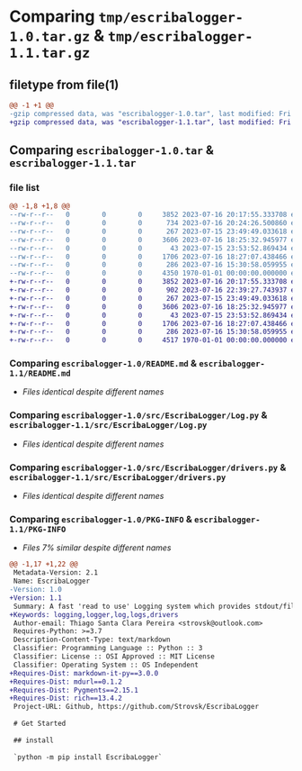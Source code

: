 # Comparing `tmp/escribalogger-1.0.tar.gz` & `tmp/escribalogger-1.1.tar.gz`

## filetype from file(1)

```diff
@@ -1 +1 @@
-gzip compressed data, was "escribalogger-1.0.tar", last modified: Fri Jan  1 00:00:00 2016, max compression
+gzip compressed data, was "escribalogger-1.1.tar", last modified: Fri Jan  1 00:00:00 2016, max compression
```

## Comparing `escribalogger-1.0.tar` & `escribalogger-1.1.tar`

### file list

```diff
@@ -1,8 +1,8 @@
--rw-r--r--   0        0        0     3852 2023-07-16 20:17:55.333708 escribalogger-1.0/README.md
--rw-r--r--   0        0        0      734 2023-07-16 20:24:26.500860 escribalogger-1.0/pyproject.toml
--rw-r--r--   0        0        0      267 2023-07-15 23:49:49.033618 escribalogger-1.0/src/EscribaLogger/DPSingleton.py
--rw-r--r--   0        0        0     3606 2023-07-16 18:25:32.945977 escribalogger-1.0/src/EscribaLogger/Log.py
--rw-r--r--   0        0        0       43 2023-07-15 23:53:52.869434 escribalogger-1.0/src/EscribaLogger/__init__.py
--rw-r--r--   0        0        0     1706 2023-07-16 18:27:07.438466 escribalogger-1.0/src/EscribaLogger/drivers.py
--rw-r--r--   0        0        0      286 2023-07-16 15:30:58.059955 escribalogger-1.0/src/EscribaLogger/process_extra_context.py
--rw-r--r--   0        0        0     4350 1970-01-01 00:00:00.000000 escribalogger-1.0/PKG-INFO
+-rw-r--r--   0        0        0     3852 2023-07-16 20:17:55.333708 escribalogger-1.1/README.md
+-rw-r--r--   0        0        0      902 2023-07-16 22:39:27.743937 escribalogger-1.1/pyproject.toml
+-rw-r--r--   0        0        0      267 2023-07-15 23:49:49.033618 escribalogger-1.1/src/EscribaLogger/DPSingleton.py
+-rw-r--r--   0        0        0     3606 2023-07-16 18:25:32.945977 escribalogger-1.1/src/EscribaLogger/Log.py
+-rw-r--r--   0        0        0       43 2023-07-15 23:53:52.869434 escribalogger-1.1/src/EscribaLogger/__init__.py
+-rw-r--r--   0        0        0     1706 2023-07-16 18:27:07.438466 escribalogger-1.1/src/EscribaLogger/drivers.py
+-rw-r--r--   0        0        0      286 2023-07-16 15:30:58.059955 escribalogger-1.1/src/EscribaLogger/process_extra_context.py
+-rw-r--r--   0        0        0     4517 1970-01-01 00:00:00.000000 escribalogger-1.1/PKG-INFO
```

### Comparing `escribalogger-1.0/README.md` & `escribalogger-1.1/README.md`

 * *Files identical despite different names*

### Comparing `escribalogger-1.0/src/EscribaLogger/Log.py` & `escribalogger-1.1/src/EscribaLogger/Log.py`

 * *Files identical despite different names*

### Comparing `escribalogger-1.0/src/EscribaLogger/drivers.py` & `escribalogger-1.1/src/EscribaLogger/drivers.py`

 * *Files identical despite different names*

### Comparing `escribalogger-1.0/PKG-INFO` & `escribalogger-1.1/PKG-INFO`

 * *Files 7% similar despite different names*

```diff
@@ -1,17 +1,22 @@
 Metadata-Version: 2.1
 Name: EscribaLogger
-Version: 1.0
+Version: 1.1
 Summary: A fast 'read to use' Logging system which provides stdout/file/custom stream with easy syntax and operation. It's a very simple approach of Laravel drivers sorts, by the way, handlers ands drivers are both the same
+Keywords: logging,logger,log,logs,drivers
 Author-email: Thiago Santa Clara Pereira <strovsk@outlook.com>
 Requires-Python: >=3.7
 Description-Content-Type: text/markdown
 Classifier: Programming Language :: Python :: 3
 Classifier: License :: OSI Approved :: MIT License
 Classifier: Operating System :: OS Independent
+Requires-Dist: markdown-it-py==3.0.0
+Requires-Dist: mdurl==0.1.2
+Requires-Dist: Pygments==2.15.1
+Requires-Dist: rich==13.4.2
 Project-URL: Github, https://github.com/Strovsk/EscribaLogger
 
 # Get Started
 
 ## install
 
 `python -m pip install EscribaLogger`
```

